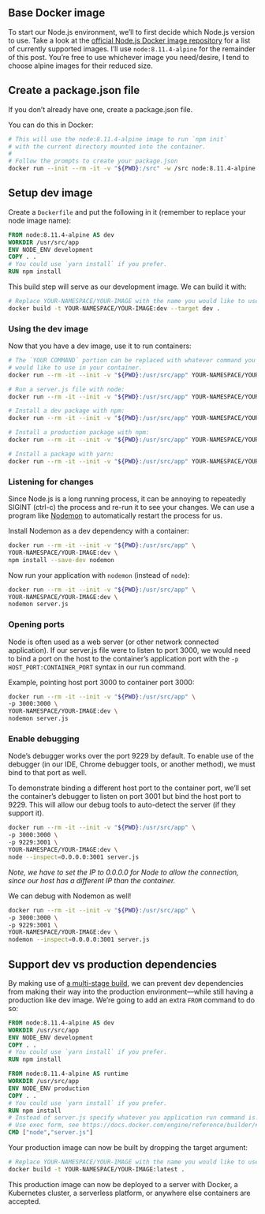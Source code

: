 ## Base Docker image

To start our Node.js environment, we’ll to first decide which Node.js version to use. Take a look at the [official Node.js Docker image repository](https://hub.docker.com/_/node) for a list of currently supported images. I’ll use `node:8.11.4-alpine` for the remainder of this post. You’re free to use whichever image you need/desire, I tend to choose alpine images for their reduced size.

## Create a package.json file

If you don’t already have one, create a package.json file.

You can do this in Docker:

```bash
# This will use the node:8.11.4-alpine image to run `npm init`
# with the current directory mounted into the container.
#
# Follow the prompts to create your package.json
docker run --init --rm -it -v "${PWD}:/src" -w /src node:8.11.4-alpine npm init
```

## Setup dev image

Create a `Dockerfile` and put the following in it (remember to replace your node image name):

```dockerfile
FROM node:8.11.4-alpine AS dev
WORKDIR /usr/src/app
ENV NODE_ENV development
COPY . .
# You could use `yarn install` if you prefer.
RUN npm install
```

This build step will serve as our development image. We can build it with:

```bash
# Replace YOUR-NAMESPACE/YOUR-IMAGE with the name you would like to use.
docker build -t YOUR-NAMESPACE/YOUR-IMAGE:dev --target dev .
```

### Using the dev image

Now that you have a dev image, use it to run containers:

```bash
# The `YOUR COMMAND` portion can be replaced with whatever command you
# would like to use in your container.
docker run --rm -it --init -v "${PWD}:/usr/src/app" YOUR-NAMESPACE/YOUR-IMAGE:dev YOUR COMMAND

# Run a server.js file with node:
docker run --rm -it --init -v "${PWD}:/usr/src/app" YOUR-NAMESPACE/YOUR-IMAGE:dev node server.js

# Install a dev package with npm:
docker run --rm -it --init -v "${PWD}:/usr/src/app" YOUR-NAMESPACE/YOUR-IMAGE:dev npm install --save-dev webpack

# Install a production package with npm:
docker run --rm -it --init -v "${PWD}:/usr/src/app" YOUR-NAMESPACE/YOUR-IMAGE:dev npm install --save express

# Install a package with yarn:
docker run --rm -it --init -v "${PWD}:/usr/src/app" YOUR-NAMESPACE/YOUR-IMAGE:dev yarn add express
```

### Listening for changes

Since Node.js is a long running process, it can be annoying to repeatedly SIGINT (ctrl-c) the process and re-run it to see your changes. We can use a program like [Nodemon](https://nodemon.io/) to automatically restart the process for us.

Install Nodemon as a dev dependency with a container:

```bash
docker run --rm -it --init -v "${PWD}:/usr/src/app" \
YOUR-NAMESPACE/YOUR-IMAGE:dev \
npm install --save-dev nodemon
```

Now run your application with `nodemon` (instead of `node`):

```bash
docker run --rm -it --init -v "${PWD}:/usr/src/app" \
YOUR-NAMESPACE/YOUR-IMAGE:dev \
nodemon server.js
```

### Opening ports

Node is often used as a web server (or other network connected application). If our server.js file were to listen to port 3000, we would need to bind a port on the host to the container’s application port with the `-p HOST_PORT:CONTAINER_PORT` syntax in our run command.

Example, pointing host port 3000 to container port 3000:

```bash
docker run --rm -it --init -v "${PWD}:/usr/src/app" \
-p 3000:3000 \
YOUR-NAMESPACE/YOUR-IMAGE:dev \
nodemon server.js
```

### Enable debugging

Node’s debugger works over the port 9229 by default. To enable use of the debugger (in our IDE, Chrome debugger tools, or another method), we must bind to that port as well.

To demonstrate binding a different host port to the container port, we’ll set the container’s debugger to listen on port 3001 but bind the host port to 9229. This will allow our debug tools to auto-detect the server (if they support it).

```bash
docker run --rm -it --init -v "${PWD}:/usr/src/app" \
-p 3000:3000 \
-p 9229:3001 \
YOUR-NAMESPACE/YOUR-IMAGE:dev \
node --inspect=0.0.0.0:3001 server.js
```

*Note, we have to set the IP to 0.0.0.0 for Node to allow the connection, since our host has a different IP than the container.*

We can debug with Nodemon as well!

```bash
docker run --rm -it --init -v "${PWD}:/usr/src/app" \
-p 3000:3000 \
-p 9229:3001 \
YOUR-NAMESPACE/YOUR-IMAGE:dev \
nodemon --inspect=0.0.0.0:3001 server.js
```

## Support dev vs production dependencies

By making use of [a multi-stage build](https://docs.docker.com/develop/develop-images/multistage-build/), we can prevent dev dependencies from making their way into the production environment—while still having a production like dev image. We’re going to add an extra `FROM` command to do so:

```dockerfile
FROM node:8.11.4-alpine AS dev
WORKDIR /usr/src/app
ENV NODE_ENV development
COPY . .
# You could use `yarn install` if you prefer.
RUN npm install

FROM node:8.11.4-alpine AS runtime
WORKDIR /usr/src/app
ENV NODE_ENV production
COPY . .
# You could use `yarn install` if you prefer.
RUN npm install
# Instead of server.js specify whatever you application run command is.
# Use exec form, see https://docs.docker.com/engine/reference/builder/#cmd
CMD ["node","server.js"]
```

Your production image can now be built by dropping the target argument:

```bash
# Replace YOUR-NAMESPACE/YOUR-IMAGE with the name you would like to use.
docker build -t YOUR-NAMESPACE/YOUR-IMAGE:latest .
```

This production image can now be deployed to a server with Docker, a Kubernetes cluster, a serverless platform, or anywhere else containers are accepted.